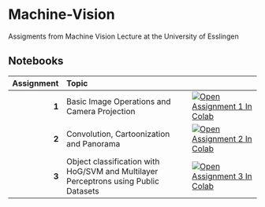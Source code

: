# Machine-Vision
Assigments from Machine Vision Lecture at the University of Esslingen
## Notebooks

| Assignment | Topic |  |
|-:|:-|--|
| **1** | Basic Image Operations and Camera Projection | [![Open Assignment 1 In Colab](https://colab.research.google.com/assets/colab-badge.svg)](https://colab.research.google.com/github/Braafisch/Machine-Vision-Assignments/blob/main/a1-GettingStarted_CameraProjection/Assignment1.ipynb) |
| **2** | Convolution, Cartoonization and Panorama | [![Open Assignment 2 In Colab](https://colab.research.google.com/assets/colab-badge.svg)](https://colab.research.google.com/github/Braafisch/Machine-Vision-Assignments/blob/main/a2-convolution-panoramaStitching/Assignment2.ipynb) |
| **3** | Object classification with HoG/SVM and Multilayer Perceptrons using Public Datasets | [![Open Assignment 3 In Colab](https://colab.research.google.com/assets/colab-badge.svg)](https://colab.research.google.com/github/Braafisch/Machine-Vision-Assignments/blob/main/a3-objectClassification/Assignment3.ipynb) |
